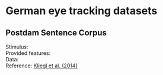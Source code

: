 # German eye tracking datasets

## Postdam Sentence Corpus

Stimulus:  
Provided features:  
Data:  
Reference: [Kliegl et al. (2014)](https://www.tandfonline.com/doi/pdf/10.1080/09541440340000213?casa_token=oUSv0E0eHQwAAAAA:FrfgdDkvX4oLOoKsTJzt5rp9Ie-uzZozwG6b5sD1j8pUqtwmCfYCoSZTWxOZFBLWgX9b7BEOF4uMEA)
